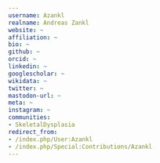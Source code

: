 ```yaml
---
username: Azankl
realname: Andreas Zankl
website: ~
affiliation: ~
bio: ~
github: ~
orcid: ~
linkedin: ~
googlescholar: ~
wikidata: ~
twitter: ~
mastodon-url: ~
meta: ~
instagram: ~
communities:
- SkeletalDysplasia
redirect_from:
- /index.php/User:Azankl
- /index.php/Special:Contributions/Azankl
---
```

